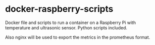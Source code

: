 # docker-raspberry-scripts
Docker file and scripts to run a container on a Raspberry Pi with temperature and ultrasonic sensor. Python scripts included.

Also nginx will be used to export the metrics in the prometheus format.

